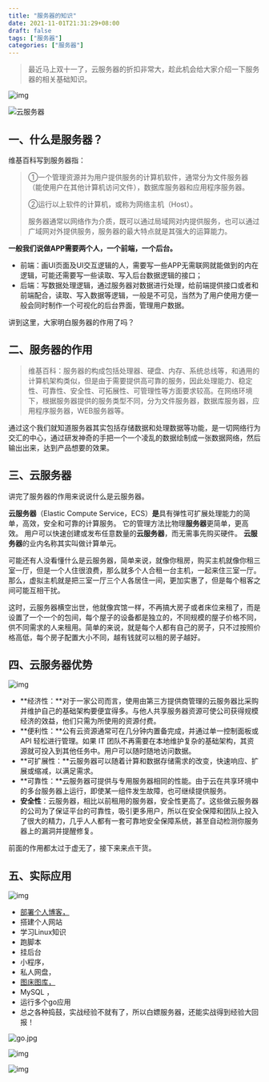 ```yaml
---
title: "服务器的知识"
date: 2021-11-01T21:31:29+08:00
draft: false
tags: ["服务器"]
categories: ["服务器"]
---
```


> 最近马上双十一了，云服务器的折扣非常大，趁此机会给大家介绍一下服务器的相关基础知识。



![img](https://luckly007.oss-cn-beijing.aliyuncs.com/img/31829f929f57b11c22f020bae1c00e7141ccdf.png)

![云服务器](https://luckly007.oss-cn-beijing.aliyuncs.com/img/01202552_617fdcd0a94f376876.png)

##  

## 一、什么是服务器？

维基百科写到服务器指：

> ①一个管理资源并为用户提供服务的计算机软件，通常分为文件服务器（能使用户在其他计算机访问文件），数据库服务器和应用程序服务器。
>
> ②运行以上软件的计算机，或称为网络主机（Host）。
>
> 服务器通常以网络作为介质，既可以通过局域网对内提供服务，也可以通过广域网对外提供服务，服务器的最大特点就是其强大的运算能力。

**一般我们说做APP需要两个人，一个前端，一个后台。**

- 前端：画UI页面及UI交互逻辑的人，需要写一些APP无需联网就能做到的内在逻辑，可能还需要写一些读取、写入后台数据逻辑的接口；
- 后端：写数据处理逻辑，通过服务器对数据进行处理，给前端提供接口或者和前端配合，读取、写入数据等逻辑，一般是不可见，当然为了用户使用方便一般会同时制作一个可视化的后台界面，管理用户数据。

讲到这里，大家明白服务器的作用了吗？

## 二、服务器的作用

> 维基百科：服务器的构成包括处理器、硬盘、内存、系统总线等，和通用的计算机架构类似，但是由于需要提供高可靠的服务，因此处理能力、稳定性、可靠性、安全性、可拓展性、可管理性等方面要求较高。在网络环境下，根据服务器提供的服务类型不同，分为文件服务器，数据库服务器，应用程序服务器，WEB服务器等。

通过这个我们就知道服务器其实包括存储数据和处理数据等功能，是一切网络行为交汇的中心，通过研发神奇的手把一个一个凌乱的数据绘制成一张数据网络，然后输出出来，达到产品想要的效果。

## 三、云服务器

讲完了服务器的作用来说说什么是云服务器。



**云服务器**（Elastic Compute Service，ECS）**是**具有弹性可扩展处理能力的简单，高效，安全和可靠的计算服务。 它的管理方法比物理**服务器**更简单，更高效。 用户可以快速创建或发布任意数量的**云服务器**，而无需事先购买硬件。 **云服务器**的业内名称其实叫做计算单元。



可能还有人没看懂什么是云服务器，简单来说，就像你租房，购买主机就像你租三室一厅，但是一个人住很浪费，那么就多个人合租一台主机，一起来住三室一厅。那么，虚拟主机就是把三室一厅三个人各居住一间，更加实惠了，但是每个租客之间可能互相干扰。

这时，云服务器横空出世，他就像宾馆一样，不再搞大房子或者床位来租了，而是设置了一个一个的包间，每个屋子的设备都是独立的，不同规模的屋子价格不同，供不同需求的人来租用。简单的来说，就是每个人都有自己的房子，只不过按照价格高低，每个房子配置大小不同，越有钱就可以租的房子越好。

## 四、云服务器优势

![img](https://luckly007.oss-cn-beijing.aliyuncs.com/img/a51c61c91976657fc6a18473fba3a62d157a1f.png)



- **经济性：**对于一家公司而言，使用由第三方提供商管理的云服务器比采购并维护自己的基础架构要便宜得多。与他人共享服务器资源可使公司获得规模经济的效益，他们只需为所使用的资源付费。
- **便利性：**公有云资源通常可在几分钟内置备完成，并通过单一控制面板或 API 轻松进行管理。如果 IT 团队不再需要在本地维护复杂的基础架构，其资源就可投入到其他任务中。用户可以随时随地访问数据。
- **可扩展性：**云服务器可以随着计算和数据存储需求的改变，快速响应、扩展或缩减，以满足需求。
- **可靠性：**云服务器可提供与专用服务器相同的性能。由于云在共享环境中的多台服务器上运行，即使某一组件发生故障，也可继续提供服务。
- **安全性**：云服务器，相比以前租用的服务器，安全性更高了。这些做云服务器的公司为了保证平台的可靠性，吸引更多用户，所以在安全保障和团队上投入了很大的精力，几乎人人都有一套可靠地安全保障系统，甚至自动检测你服务器上的漏洞并提醒修复。





前面的作用都太过于虚无了，接下来来点干货。

## 五、实际应用

![img](https://luckly007.oss-cn-beijing.aliyuncs.com/img/861c3fa63c7de63acae619b30afb0962971c8b.png)

- [部署个人博客，](http://47.117.1.68:777/)
- 搭建个人网站
- 学习Linux知识
- 跑脚本
- 挂后台
- 小程序，
- 私人网盘，
- [图床图库，](https://img.tujidu.com/)
- MySQL ，
- 运行多个go应用
- 总之各种捣鼓，实战经验不就有了，所以白嫖服务器，还能实战得到经验大回报！



![go.jpg](https://s4.51cto.com/images/202111/7599f94970cf9e15a6b5815c157c99021f731a.jpeg?x-oss-process=image/watermark,size_14,text_QDUxQ1RP5Y2a5a6i,color_FFFFFF,t_100,g_se,x_10,y_10,shadow_20,type_ZmFuZ3poZW5naGVpdGk=)

![img](https://luckly007.oss-cn-beijing.aliyuncs.com/img/156bdfc59f025287e91656c821085b54c70861.png)

![img](https://luckly007.oss-cn-beijing.aliyuncs.com/img/e2986103054b62be7603979892095f0dfe2579.png)